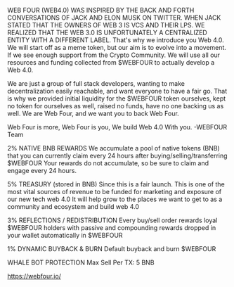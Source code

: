 WEB FOUR (WEB4.0) WAS INSPIRED BY THE BACK AND FORTH CONVERSATIONS OF JACK AND ELON MUSK ON TWITTER. WHEN JACK STATED THAT THE OWNERS OF WEB 3 IS VCS AND THEIR LPS.
WE REALIZED THAT THE WEB 3.0 IS UNFORTUNATELY A CENTRALIZED ENTITY WITH A DIFFERENT LABEL.
That's why we introduce you Web 4.0. We will start off as a meme token, but our aim is to evolve into a movement. If we see enough support from the Crypto Community. We will use all our resources and funding collected from $WEBFOUR to actually develop a Web 4.0.

We are just a group of full stack developers, wanting to make decentralization easily reachable, and want everyone to have a fair go. That is why we provided initial liquidity for the $WEBFOUR token ourselves, kept no token for ourselves as well, raised no funds, have no one backing us as well. We are Web Four, and we want you to back Web Four.

Web Four is more, Web Four is you, We build Web 4.0 With you.
-WEBFOUR Team


2% NATIVE BNB REWARDS
We accumulate a pool of native tokens (BNB) that you can currently claim every 24 hours after buying/selling/transferring $WEBFOUR Your rewards do not accumulate, so be sure to claim and engage every 24 hours.

5% TREASURY (stored in BNB)
Since this is a fair launch. This is one of the most vital sources of revenue to be funded for marketing and exposure of our new tech web 4.0 It will help grow to the places we want to get to as a community and ecosystem and build web 4.0

3% REFLECTIONS / REDISTRIBUTION
Every buy/sell order rewards loyal $WEBFOUR holders with passive and compounding rewards dropped in your wallet automatically in $WEBFOUR

1% DYNAMIC BUYBACK & BURN
Default buyback and burn $WEBFOUR

WHALE BOT PROTECTION
Max Sell Per TX: 5 BNB

https://webfour.io/
